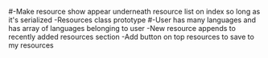 #-Make resource show appear underneath resource list on index so long as it's serialized
-Resources class prototype
#-User has many languages and has array of languages belonging to user
-New resource appends to recently added resources section
-Add button on top resources to save to my resources

